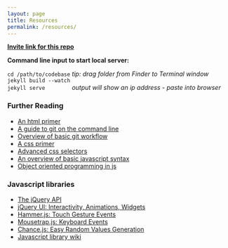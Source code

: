 ```yaml
---
layout: page
title: Resources
permalink: /resources/
---
```


**<a href="https://github.com/bennington-college/bennington-college.github.io/invitations">Invite link for this repo</a>**

**Command line input to start local server:**

`cd /path/to/codebase`    *tip: drag folder from Finder to Terminal window*  
`jekyll build --watch`  
`jekyll serve        `    *output will show an ip address - paste into browser*  
	


### Further Reading
- [An html primer](http://htmldog.com/guides/html/beginner)  
- [A guide to git on the command line](https://rogerdudler.github.io/git-guide/)  
- [Overview of basic git workflow](http://scottchacon.com/2011/08/31/github-flow.html)  
- [A css primer](http://www.cssbasics.com/)  
- [Advanced css selectors](http://www.w3schools.com/cssref/trysel.asp)
- [An overview of basic javascript syntax](https://gitbookio.gitbooks.io/javascript/content/)
- [Object oriented programming in js](https://developer.mozilla.org/en-US/docs/Web/JavaScript/Introduction_to_Object-Oriented_JavaScript)
  
### Javascript libraries
- [The jQuery API](https://api.jquery.com/)
- [jQuery UI: Interactivity, Animations, Widgets](http://jqueryui.com/)
- [Hammer.js: Touch Gesture Events](https://hammerjs.github.io/)
- [Mousetrap.js: Keyboard Events](https://craig.is/killing/mice)
- [Chance.js: Easy Random Values Generation](http://chancejs.com/)
- [Javascript library wiki](https://github.com/bebraw/jswiki/wiki)  

